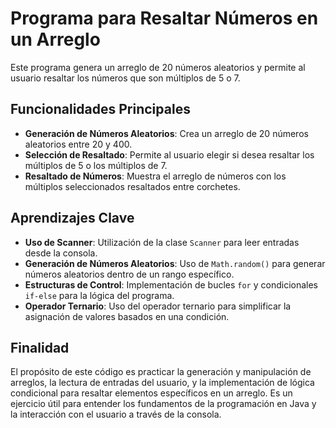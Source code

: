# Programa para Resaltar Números en un Arreglo

Este programa genera un arreglo de 20 números aleatorios y permite al usuario resaltar los números que son múltiplos de 5 o 7.

## Funcionalidades Principales

- **Generación de Números Aleatorios**: Crea un arreglo de 20 números aleatorios entre 20 y 400.
- **Selección de Resaltado**: Permite al usuario elegir si desea resaltar los múltiplos de 5 o los múltiplos de 7.
- **Resaltado de Números**: Muestra el arreglo de números con los múltiplos seleccionados resaltados entre corchetes.

## Aprendizajes Clave

- **Uso de Scanner**: Utilización de la clase `Scanner` para leer entradas desde la consola.
- **Generación de Números Aleatorios**: Uso de `Math.random()` para generar números aleatorios dentro de un rango específico.
- **Estructuras de Control**: Implementación de bucles `for` y condicionales `if-else` para la lógica del programa.
- **Operador Ternario**: Uso del operador ternario para simplificar la asignación de valores basados en una condición.

## Finalidad

El propósito de este código es practicar la generación y manipulación de arreglos, la lectura de entradas del usuario, y la implementación de lógica condicional para resaltar elementos específicos en un arreglo. Es un ejercicio útil para entender los fundamentos de la programación en Java y la interacción con el usuario a través de la consola.
